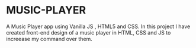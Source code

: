 # MUSIC-PLAYER
A Music Player app using Vanilla JS , HTML5 and CSS.
In this project I have created front-end design of a music player in HTML, CSS and JS to increease my command over them.
